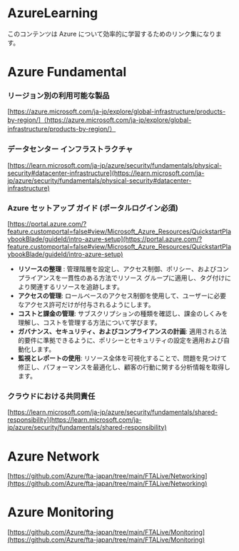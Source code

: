 # AzureLearning
このコンテンツは Azure について効率的に学習するためのリンク集になります。

# Azure Fundamental
### リージョン別の利用可能な製品
[https://azure.microsoft.com/ja-jp/explore/global-infrastructure/products-by-region/]（https://azure.microsoft.com/ja-jp/explore/global-infrastructure/products-by-region/）

### データセンター インフラストラクチャ
[https://learn.microsoft.com/ja-jp/azure/security/fundamentals/physical-security#datacenter-infrastructure](https://learn.microsoft.com/ja-jp/azure/security/fundamentals/physical-security#datacenter-infrastructure)

### Azure セットアップ ガイド (ポータルログイン必須)
[https://portal.azure.com/?feature.customportal=false#view/Microsoft_Azure_Resources/QuickstartPlaybookBlade/guideId/intro-azure-setup](https://portal.azure.com/?feature.customportal=false#view/Microsoft_Azure_Resources/QuickstartPlaybookBlade/guideId/intro-azure-setup)

- __リソースの整理__ : 管理階層を設定し、アクセス制御、ポリシー、およびコンプライアンスを一貫性のある方法でリソース グループに適用し、タグ付けにより関連するリソースを追跡します。
- __アクセスの管理__: ロールベースのアクセス制御を使用して、ユーザーに必要なアクセス許可だけが付与されるようにします。
- __コストと課金の管理__: サブスクリプションの種類を確認し、課金のしくみを理解し、コストを管理する方法について学びます。
- __ガバナンス、セキュリティ、およびコンプライアンスの計画__: 適用される法的要件に準拠できるように、ポリシーとセキュリティの設定を適用および自動化します。
- __監視とレポートの使用__: リソース全体を可視化することで、問題を見つけて修正し、パフォーマンスを最適化し、顧客の行動に関する分析情報を取得します。

### クラウドにおける共同責任
[https://learn.microsoft.com/ja-jp/azure/security/fundamentals/shared-responsibility](https://learn.microsoft.com/ja-jp/azure/security/fundamentals/shared-responsibility)



# Azure Network
[https://github.com/Azure/fta-japan/tree/main/FTALive/Networking](https://github.com/Azure/fta-japan/tree/main/FTALive/Networking)

# Azure Monitoring
[https://github.com/Azure/fta-japan/tree/main/FTALive/Monitoring](https://github.com/Azure/fta-japan/tree/main/FTALive/Monitoring)
